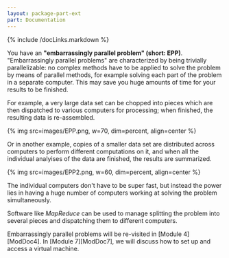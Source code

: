 ```yaml
---
layout: package-part-ext
part: Documentation
---
```


{% include /docLinks.markdown %}

You have an **"embarrassingly parallel problem" (short: EPP)**.  "Embarrassingly parallel problems" are characterized by being trivially parallelizable: no complex methods have to be applied to solve the problem by means of parallel methods, for example solving each part of the problem in a separate computer. This may save you huge amounts of time for your results to be finished. 

For example, a very large data set can be chopped into pieces which are then dispatched to various computers for processing; when finished, the resulting data is re-assembled. 

{% img src=images/EPP.png, w=70, dim=percent, align=center %}

Or in another example, copies of a smaller data set are distributed across computers to perform different computations on it, and when all the individual analyises of the data are finished, the results are summarized. 

{% img src=images/EPP2.png, w=60, dim=percent, align=center %}

The individual computers don't have to be super fast, but instead the power lies in having a huge number of computers working at solving the problem simultaneously. 

Software like *MapReduce* can be used to manage splitting the problem into several pieces and dispatching them to different computers.

Embarrassingly parallel problems will be re-visited in [Module 4][ModDoc4].
In [Module 7][ModDoc7], we will discuss how to set up and access a virtual machine. 


